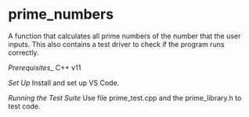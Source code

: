 # prime_numbers
 
 A function that calculates all prime numbers of the number that the user inputs. This also contains a test driver to check if the program runs correctly.

_Prerequisites__
C++ v11

_Set Up_
Install and set up VS Code.

_Running the Test Suite_
Use file prime_test.cpp and the prime_library.h to test code.
